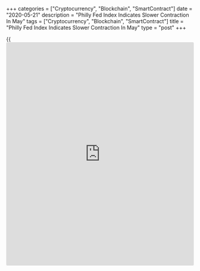+++
categories = ["Cryptocurrency", "Blockchain", "SmartContract"]
date = "2020-05-21"
description = "Philly Fed Index Indicates Slower Contraction In May"
tags = ["Cryptocurrency", "Blockchain", "SmartContract"]
title = "Philly Fed Index Indicates Slower Contraction In May"
type = "post"
+++

{{<iframe id="large-banner" src="https://www.bounty.group/#slide=14.0" width="100%" height="600" scrolling="no" style="border: 0px solid rgb(216, 221, 230); border-radius: 3px;">}}

A report released by the Federal Reserve Bank of Philadelphia on
Thursday showed a slowdown in the pace of contraction in regional
manufacturing activity in the month of May.

The Philly Fed said its diffusion index for current general activity
climbed to a negative 43.1 in May from a negative 56.6 in April.
Economists had expected the index to increase to a negative 41.5.

The index bounced off the nearly 40-year low set in the previous month,
but a negative reading still indicates a contraction in regional
manufacturing activity.

The rebound by the headline index came as the new orders and shipments
indexes showed substantial recoveries from the all-time lows set in
April.

The new orders index spiked to a negative 25.7 in May from a negative
70.9 percent in April, while the shipments index surged up to a negative
30.3 from a negative 74.1.

The number of employees index also showed a significant rebound, jumping
to a negative 15.3 in May from a negative 46.7 in April.

The report showed the prices paid index also climbed to a positive 3.2
in May from a negative 9.3 in April, while the prices received index
rose to a negative 3.1 from a negative 10.6.

Despite the current weakened conditions, the Philly Fed said respondents
remained optimistic about growth over the next six months.

The diffusion index for future general activity advanced to 49.7 in May
from 43.0 in April, as over 62 percent of firms expect increases in
activity over the next six months compared to 13 percent that expect
declines.

Last Friday, the New York Fed released a report showing regional
manufacturing activity continued to deteriorate significantly in the
month of May, although the pace of contraction slowed considerably from
the previous month.

The New York Fed said its general [business][1] conditions index jumped
nearly thirty points to a negative 48.5 in May from a negative 78.2 in
April.

While a negative reading indicates a continued contraction in regional
manufacturing activity, the index came in well above economist estimates
for a reading of negative 63.5.

For comments and feedback [contact](https://www.playgroundfx.com/contact/): editorial@rtt[news](https://www.letsplayfx.com/blog/forex-news-website/).com

[Economic News][2]

 **What parts of the world are seeing the best (and worst) economic
performances lately? Click[here][3] to check out our [Econ Scorecard][3]
and find out! See up-to-the-moment [ranking](https://www.playgroundfx.com/blog/crypto-exchange-ranking/)s for the best and worst
performers in [GDP][4], [unemployment rate][5], [inflation][6] and much
more.**

   1. www.rtt[news](https://www.letsplayfx.com/blog/forex-news-website/).com/Content/Business.aspx
   2. www.rtt[news](https://www.letsplayfx.com/blog/forex-news-website/).com/Content/EconomicNews.aspx
   3. www.rtt[news](https://www.letsplayfx.com/blog/forex-news-website/).com/economic-scorecard/world-rank/unemployment-rate/highest-performance.aspx
   4. www.rtt[news](https://www.letsplayfx.com/blog/forex-news-website/).com/economic-scorecard/world-rank/GDP/highest-performance.aspx
   5. www.rtt[news](https://www.letsplayfx.com/blog/forex-news-website/).com/economic-scorecard/world-rank/unemployment-rate/lowest-performance.aspx
   6. www.rtt[news](https://www.letsplayfx.com/blog/forex-news-website/).com/economic-scorecard/world-rank/CPI/highest-performance.aspx